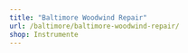 ```yaml
---
title: "Baltimore Woodwind Repair"
url: /baltimore/baltimore-woodwind-repair/
shop: Instrumente
---
```

